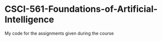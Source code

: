 # CSCI-561-Foundations-of-Artificial-Intelligence
My code for the assignments given during the course 
